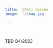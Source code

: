 ```yaml
---
title:  Chili spices
image:  '/tbaq.jpg'

---
```

‎
‎<div class="centered-text">

TBD Q4/2023

‎</div>
